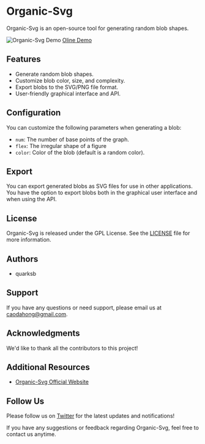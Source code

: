 # Organic-Svg

Organic-Svg is an open-source tool for generating random blob shapes.


![Organic-Svg Demo](https://f005.backblazeb2.com/file/app-image/c3cdb884-1dbc-43f6-8146-b137a03d49c2.gif)
[Oline Demo](https://flexsvg.quarksb.com/)

## Features

- Generate random blob shapes.
- Customize blob color, size, and complexity.
- Export blobs to the SVG/PNG file format.
- User-friendly graphical interface and API.


## Configuration

You can customize the following parameters when generating a blob:

- `num`: The number of base points of the graph.
- `flex`: The irregular shape of a figure
- `color`: Color of the blob (default is a random color).

## Export

You can export generated blobs as SVG files for use in other applications. You have the option to export blobs both in the graphical user interface and when using the API.


## License

Organic-Svg is released under the GPL License. See the [LICENSE](/gpl-3.0.txt) file for more information.

## Authors

- quarksb

## Support

If you have any questions or need support, please email us at caodahong@gmail.com.

## Acknowledgments

We'd like to thank all the contributors to this project!

## Additional Resources

- [Organic-Svg Official Website](https://flexsvg.quarksb.com)

## Follow Us

Please follow us on [Twitter](https://twitter.com/quark_china) for the latest updates and notifications!

If you have any suggestions or feedback regarding Organic-Svg, feel free to contact us anytime.